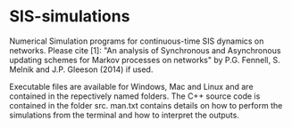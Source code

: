 SIS-simulations
===============

Numerical Simulation programs for continuous-time SIS dynamics on networks. Please cite [1]: "An analysis of Synchronous and Asynchronous updating schemes for Markov processes on networks" by P.G. Fennell, S. Melnik and J.P. Gleeson (2014) if used.

Executable files are available for Windows, Mac and Linux and are contained in the repectively named folders. The C++ source code is contained in the folder src. man.txt contains details on how to perform the simulations from the terminal and how to interpret the outputs.
